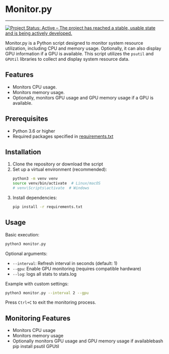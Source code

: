 # Monitor.py
---
[![Project Status: Active – The project has reached a stable, usable state and is being actively developed.](https://www.repostatus.org/badges/latest/active.svg)](https://www.repostatus.org/#active)



Monitor.py is a Python script designed to monitor system resource utilization, including CPU and memory usage. Optionally, it can also display GPU information if a GPU is available. This script utilizes the `psutil` and `GPUtil` libraries to collect and display system resource data.

## Features

- Monitors CPU usage.
- Monitors memory usage.
- Optionally, monitors GPU usage and GPU memory usage if a GPU is available.

## Prerequisites

- Python 3.6 or higher
- Required packages specified in [requirements.txt](requirements.txt)

## Installation

1. Clone the repository or download the script
2. Set up a virtual environment (recommended):
   ```bash
   python3 -m venv venv
   source venv/bin/activate  # Linux/macOS
   # venv\Scripts\activate  # Windows
   ```
3. Install dependencies:
   ```bash
   pip install -r requirements.txt
   ```

## Usage

Basic execution:
```bash
python3 monitor.py
```

Optional arguments:
- `--interval`: Refresh interval in seconds (default: 1)
- `--gpu`: Enable GPU monitoring (requires compatible hardware)
- `--log`: logs all stats to stats.log

Example with custom settings:
```bash
python3 monitor.py --interval 2 --gpu
```

Press `Ctrl+C` to exit the monitoring process.

## Monitoring Features

- Monitors CPU usage
- Monitors memory usage
- Optionally monitors GPU usage and GPU memory usage if availablebash
pip install psutil GPUtil
